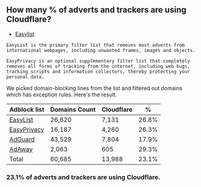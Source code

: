 ## How many % of adverts and trackers are using Cloudflare?


- [Easylist](https://web.archive.org/web/20210516110248/https://easylist.to/)
```
EasyList is the primary filter list that removes most adverts from international webpages, including unwanted frames, images and objects.

EasyPrivacy is an optional supplementary filter list that completely removes all forms of tracking from the internet, including web bugs, tracking scripts and information collectors, thereby protecting your personal data.
```


We picked domain-blocking lines from the list and filtered out domains which has exception rules.
Here's the result.


| Adblock list | Domains Count | Cloudflare | % |
| --- | --- | --- | --- |
| [EasyList](https://easylist.to/easylist/easylist.txt) | 26,620 | 7,131 | 26.8% |
| [EasyPrivacy](https://easylist.to/easylist/easyprivacy.txt) | 16,187 | 4,260 | 26.3% |
| [AdGuard](https://adguardteam.github.io/AdGuardSDNSFilter/Filters/filter.txt) | 43,529 | 7,804 | 17.9% |
| [AdAway](https://raw.githubusercontent.com/AdAway/adaway.github.io/master/hosts.txt) | 2,063 | 605 | 29.3% |
| Total | 60,685 | 13,988 | 23.1% |


### 23.1% of adverts and trackers are using Cloudflare.